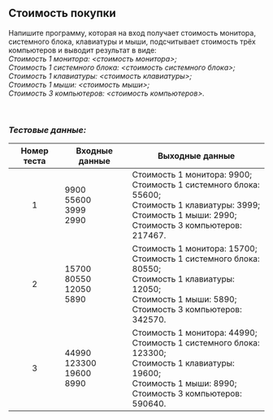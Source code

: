 ## Стоимость покупки

Напишите программу, которая на вход получает стоимость монитора, системного блока, клавиатуры и мыши, подсчитывает стоимость трёх компьютеров и выводит результат в виде:<br>
*Стоимость 1 монитора: <стоимость монитора>;*<br>
*Стоимость 1 системного блока: <стоимость системного блока>;*<br>
*Стоимость 1 клавиатуры: <стоимость клавиатуры>;*<br>
*Стоимость 1 мыши: <стоимость мыши>;*<br>
*Стоимость 3 компьютеров: <стоимость компьютеров>.*

<br>

### *Тестовые данные:*

| Номер теста | Входные данные                   | Выходные данные                                                                                                                                                        |
|:-----------:|----------------------------------|------------------------------------------------------------------------------------------------------------------------------------------------------------------------|
|      1      | 9900<br>55600<br>3999<br>2990    | Стоимость 1 монитора: 9900;<br>Стоимость 1 системного блока: 55600;<br>Стоимость 1 клавиатуры: 3999;<br>Стоимость 1 мыши: 2990;<br>Стоимость 3 компьютеров: 217467.    |
|      2      | 15700<br>80550<br>12050<br>5890  | Стоимость 1 монитора: 15700;<br>Стоимость 1 системного блока: 80550;<br>Стоимость 1 клавиатуры: 12050;<br>Стоимость 1 мыши: 5890;<br>Стоимость 3 компьютеров: 342570.  |
|      3      | 44990<br>123300<br>19600<br>8990 | Стоимость 1 монитора: 44990;<br>Стоимость 1 системного блока: 123300;<br>Стоимость 1 клавиатуры: 19600;<br>Стоимость 1 мыши: 8990;<br>Стоимость 3 компьютеров: 590640. |